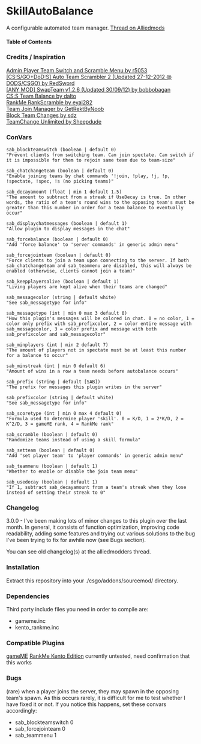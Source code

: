 # SkillAutoBalance
A configurable automated team manager.
[Thread on Alliedmods](https://forums.alliedmods.net/showthread.php?t=316478)

#### Table of Contents

### Credits / Inspiration
[Admin Player Team Switch and Scramble Menu by r5053](https://forums.alliedmods.net/showthread.php?p=549446)<br>
[[CS:S/GO+DoD:S] Auto Team Scrambler 2 (Updated 27-12-2012 @ DODS/CSGO) by RedSword](https://forums.alliedmods.net/showthread.php?p=1685854)<br>
[[ANY MOD] SwapTeam v1.2.6 (Updated 30/09/12) by bobbobagan](https://forums.alliedmods.net/showthread.php?p=859951)<br>
[CS:S Team Balance by dalto](https://forums.alliedmods.net/showthread.php?p=515853)<br>
[RankMe RankScramble by eyal282](https://forums.alliedmods.net/showpost.php?p=2641877&postcount=607)<br>
[Team Join Manager by GetRektByNoob](https://forums.alliedmods.net/showthread.php?p=2658904)<br>
[Block Team Changes by sdz](https://forums.alliedmods.net/showpost.php?p=2422410&postcount=2)<br>
[TeamChange Unlimited by Sheepdude](https://forums.alliedmods.net/showthread.php?p=1877187)<br>

### ConVars
```
sab_blockteamswitch (boolean | default 0)
"Prevent clients from switching team. Can join spectate. Can switch if it is impossible for them to rejoin same team due to team-size"

sab_chatchangeteam (boolean | default 0)
"Enable joining teams by chat commands '!join, !play, !j, !p, !spectate, !spec, !s (no picking teams)"

sab_decayamount (float | min 1 default 1.5)
"The amount to subtract from a streak if UseDecay is true. In other words, the ratio of a team's round wins to the opposing team's must be greater than this number in order for a team balance to eventually occur"

sab_displaychatmessages (boolean | default 1) 
"Allow plugin to display messages in the chat"

sab_forcebalance (boolean | default 0)
"Add 'force balance' to 'server commands' in generic admin menu"

sab_forcejointeam (boolean | default 0)
"Force clients to join a team upon connecting to the server. If both sab_chatchangeteam and sab_teammenu are disabled, this will always be enabled (otherwise, clients cannot join a team)"

sab_keepplayersalive (boolean | default 1)
"Living players are kept alive when their teams are changed"

sab_messagecolor (string | default white)
"See sab_messagetype for info"

sab_messagetype (int | min 0 max 3 default 0)
"How this plugin's messages will be colored in chat. 0 = no color, 1 = color only prefix with sab_prefixcolor, 2 = color entire message with sab_messagecolor, 3 = color prefix and message with both sab_prefixcolor and sab_messagecolor"

sab_minplayers (int | min 2 default 7)
"The amount of players not in spectate must be at least this number for a balance to occur"

sab_minstreak (int | min 0 default 6)
"Amount of wins in a row a team needs before autobalance occurs"

sab_prefix (string | default [SAB])
"The prefix for messages this plugin writes in the server"

sab_prefixcolor (string | default white)
"See sab_messagetype for info"

sab_scoretype (int | min 0 max 4 default 0)
"Formula used to determine player 'skill'. 0 = K/D, 1 = 2*K/D, 2 = K^2/D, 3 = gameME rank, 4 = RankMe rank"

sab_scramble (boolean | default 0)
"Randomize teams instead of using a skill formula"

sab_setteam (boolean | default 0)
"Add 'set player team' to 'player commands' in generic admin menu"

sab_teammenu (boolean | default 1)
"Whether to enable or disable the join team menu"

sab_usedecay (boolean | default 1)
"If 1, subtract sab_decayamount from a team's streak when they lose instead of setting their streak to 0"
 ```
 
### Changelog
3.0.0 - I've been making lots of minor changes to this plugin over the last month. In general, it consists of function optimization, improving code readability, adding some features and trying out various solutions to the bug I've been trying to fix for awhile now (see Bugs section).

You can see old changelog(s) at the alliedmodders thread.

### Installation
Extract this repository into your ./csgo/addons/sourcemod/ directory.

### Dependencies
Third party include files you need in order to compile are:
 * gameme.inc
 * kento_rankme.inc
 
### Compatible Plugins
[gameME](https://www.gameme.com/)
[RankMe Kento Edition](https://forums.alliedmods.net/showthread.php?t=290063) currently untested, need confirmation that this works

### Bugs

(rare) when a player joins the server, they may spawn in the opposing team's spawn. As this occurs rarely, it is difficult for me to test whether I have fixed it or not. If you notice this happens, set these convars accordingly:
 * sab_blockteamswitch 0
 * sab_forcejointeam 0
 * sab_teammenu 1
